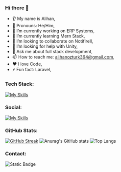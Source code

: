 ### Hi there 👋

* 👂 My name is Alihan,
* 👩 Pronouns: He/Him,
* 🔭 I’m currently working on ERP Systems,
* 🌱 I’m currently learning Mern Stack,
* 🤝 I’m looking to collaborate on Notifirell,
* 🤔 I’m looking for help with Unity,
* 💬 Ask me about full stack development,
* 📫 How to reach me: alihanozturk364@gmail.com,
* ❤️ I love Code,
* ⚡ Fun fact: Laravel,



### Tech Stack:

[![My Skills](https://skillicons.dev/icons?i=html,css,js,jquery,bootstrap,tailwind,sass,php,laravel,py,selenium,nodejs,nextjs,express,electron,react,redux,vite,mysql,linux,postman,aws,gcp,atom,vscode,wordpress,ps,ai,pr,ae,figma,docker,unity,blender,bots,codepen,stackoverflow)](https://linkedin.com/in/alihanozturk06)

### Social:
[![My Skills](https://skillicons.dev/icons?i=github,linkedin,instagram,twitter,discord)](https://linkedin.com/in/alihanozturk06)

### GitHub Stats:

[![GitHub Streak](https://streak-stats.demolab.com?user=alihan0&theme=dark&hide_border=true&date_format=j%20M%5B%20Y%5D)](https://linkedin.com/in/alihanozturk06)
![Anurag's GitHub stats](https://github-readme-stats.vercel.app/api?username=alihan0&show_icons=true&theme=transparent)
![Top Langs](https://github-readme-stats.vercel.app/api/top-langs/?username=alihan0&hide_progress=true)


### Contact:

![Static Badge](https://img.shields.io/badge/alihanozturk364%40gmail-blue?label=Email)

